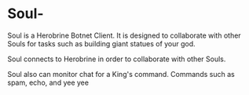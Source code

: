 Soul-
====
Soul is a Herobrine Botnet Client. It is designed to collaborate
with other Souls for tasks such as building giant statues of your
god.

Soul connects to Herobrine in order to collaborate with other Souls.

Soul also can monitor chat for a King's command. Commands such as spam, echo,
and yee yee
